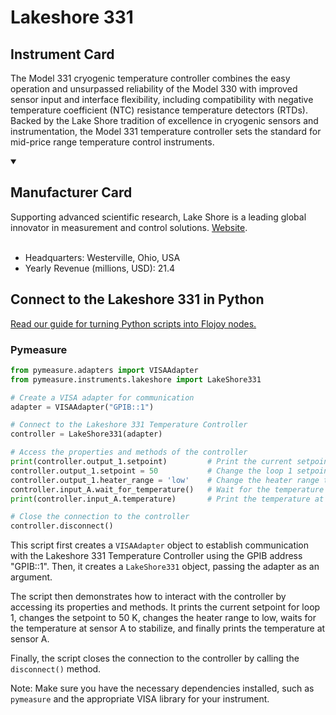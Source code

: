 
# Lakeshore 331

## Instrument Card

The Model 331 cryogenic temperature controller combines the easy operation and unsurpassed reliability of the Model 330 with improved sensor input and interface flexibility, including compatibility with negative temperature coefficient (NTC) resistance temperature detectors (RTDs). Backed by the Lake Shore tradition of excellence in cryogenic sensors and instrumentation, the Model 331 temperature controller sets the standard for mid-price range temperature control instruments.

<details open>
<summary><h2>Manufacturer Card</h2></summary>
Supporting advanced scientific research, Lake Shore is a leading global innovator in measurement and control solutions. <a href=https://www.lakeshore.com/home>Website</a>.
<br><br>
<ul>
  <li>Headquarters: Westerville, Ohio, USA</li>
  <li>Yearly Revenue (millions, USD): 21.4</li>
</ul>
</details>

## Connect to the Lakeshore 331 in Python

[Read our guide for turning Python scripts into Flojoy nodes.](https://docs.flojoy.ai/custom-nodes/creating-custom-node/)


### Pymeasure


```python
from pymeasure.adapters import VISAAdapter
from pymeasure.instruments.lakeshore import LakeShore331

# Create a VISA adapter for communication
adapter = VISAAdapter("GPIB::1")

# Connect to the Lakeshore 331 Temperature Controller
controller = LakeShore331(adapter)

# Access the properties and methods of the controller
print(controller.output_1.setpoint)         # Print the current setpoint for loop 1
controller.output_1.setpoint = 50           # Change the loop 1 setpoint to 50 K
controller.output_1.heater_range = 'low'    # Change the heater range to low.
controller.input_A.wait_for_temperature()   # Wait for the temperature to stabilize.
print(controller.input_A.temperature)       # Print the temperature at sensor A

# Close the connection to the controller
controller.disconnect()
```

This script first creates a `VISAAdapter` object to establish communication with the Lakeshore 331 Temperature Controller using the GPIB address "GPIB::1". Then, it creates a `LakeShore331` object, passing the adapter as an argument.

The script then demonstrates how to interact with the controller by accessing its properties and methods. It prints the current setpoint for loop 1, changes the setpoint to 50 K, changes the heater range to low, waits for the temperature at sensor A to stabilize, and finally prints the temperature at sensor A.

Finally, the script closes the connection to the controller by calling the `disconnect()` method.

Note: Make sure you have the necessary dependencies installed, such as `pymeasure` and the appropriate VISA library for your instrument.

